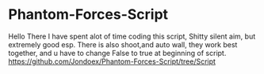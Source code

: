 # Phantom-Forces-Script
Hello There I have spent alot of time coding this script, Shitty silent aim, but extremely good esp.
There is also shoot,and auto wall, they work best together, and u have to change False to true at beginning of script.
https://github.com/Jondoex/Phantom-Forces-Script/tree/Script
